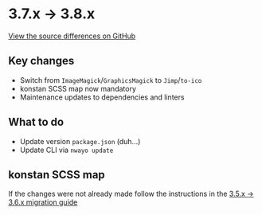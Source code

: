 # 3.7.x → 3.8.x
[View the source differences on GitHub](https://github.com/valtech-commerce/nwayo/compare/3.7.0...3.8.0)

## Key changes
- Switch from `ImageMagick`/`GraphicsMagick` to `Jimp`/`to-ico`
- konstan SCSS map now mandatory
- Maintenance updates to dependencies and linters

## What to do
- Update version `package.json` (duh...)
- Update CLI via `nwayo update`

## konstan SCSS map
If the changes were not already made follow the instructions in the [3.5.x → 3.6.x migration guide](3.5.x-3.6.x.md)
